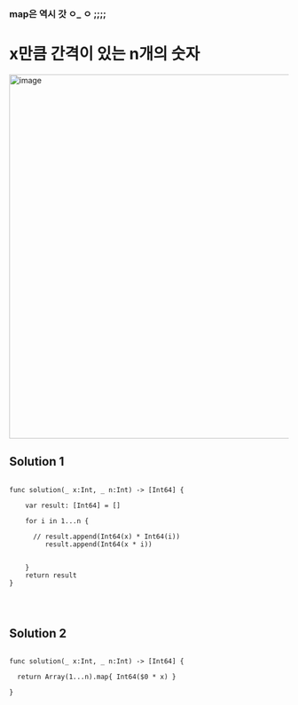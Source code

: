 ### map은 역시 갓 ㅇ_     ㅇ ;;;;


# x만큼 간격이 있는 n개의 숫자

<img width="657" alt="image" src="https://user-images.githubusercontent.com/29904301/185754415-2ca32d03-911e-40b9-bedd-2c84247496bc.png">



## Solution 1
<pre>
<code>
func solution(_ x:Int, _ n:Int) -> [Int64] {
    
    var result: [Int64] = []
    
    for i in 1...n {
        
      // result.append(Int64(x) * Int64(i))
         result.append(Int64(x * i))
        
        
    }
    return result
}
</pre>
</code>

## Solution 2
<pre>
<code>
func solution(_ x:Int, _ n:Int) -> [Int64] {

  return Array(1...n).map{ Int64($0 * x) }

}
</pre>
</code>

